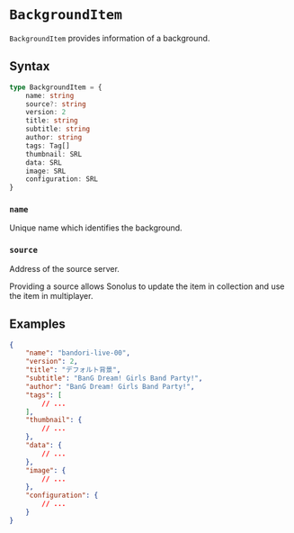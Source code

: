 # `BackgroundItem`

`BackgroundItem` provides information of a background.

## Syntax

```ts
type BackgroundItem = {
    name: string
    source?: string
    version: 2
    title: string
    subtitle: string
    author: string
    tags: Tag[]
    thumbnail: SRL
    data: SRL
    image: SRL
    configuration: SRL
}
```

### `name`

Unique name which identifies the background.

### `source`

Address of the source server.

Providing a source allows Sonolus to update the item in collection and use the item in multiplayer.

## Examples

```json
{
    "name": "bandori-live-00",
    "version": 2,
    "title": "デフォルト背景",
    "subtitle": "BanG Dream! Girls Band Party!",
    "author": "BanG Dream! Girls Band Party!",
    "tags": [
        // ...
    ],
    "thumbnail": {
        // ...
    },
    "data": {
        // ...
    },
    "image": {
        // ...
    },
    "configuration": {
        // ...
    }
}
```
